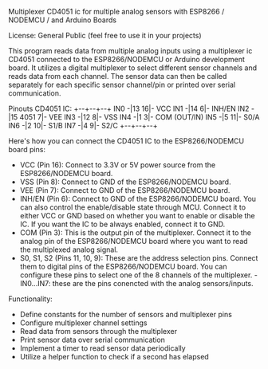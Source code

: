 

 Multiplexer CD4051 ic for multiple analog sensors with ESP8266 / NODEMCU / and Arduino Boards

License: General Public (feel free to use it in your projects)

This program reads data from multiple analog inputs using a multiplexer ic CD4051 connected to the ESP8266/NODEMCU or Arduino development board.
It utilizes a digital multiplexer to select different sensor channels and reads data from each channel.
The sensor data can then be called separately for each specific sensor channel/pin or printed over serial communication.

Pinouts CD4051 IC:
         +--+--+--+
  IN0 -|13        16|- VCC
  IN1 -|14         6|- INH/EN
  IN2 -|15  4051   7|- VEE
  IN3 -|12         8|- VSS
  IN4 -|1          3|- COM (OUT/IN)
  IN5 -|5         11|- S0/A
  IN6 -|2         10|- S1/B
  IN7 -|4          9|- S2/C
         +--+--+--+

Here's how you can connect the CD4051 IC to the ESP8266/NODEMCU board pins:

- VCC (Pin 16): Connect to 3.3V or 5V power source from the ESP8266/NODEMCU board.
- VSS (Pin 8): Connect to GND of the ESP8266/NODEMCU board.
- VEE (Pin 7): Connect to GND of the ESP8266/NODEMCU board.
- INH/EN (Pin 6): Connect to GND of the ESP8266/NODEMCU board. You can also control the enable/disable state through MCU. Connect it to either VCC or GND based on whether you want to enable or disable the IC. If you want the IC to be always enabled, connect it to GND.
- COM (Pin 3): This is the output pin of the multiplexer. Connect it to the analog pin of the ESP8266/NODEMCU board where you want to read the multiplexed analog signal.
- S0, S1, S2 (Pins 11, 10, 9): These are the address selection pins. Connect them to digital pins of the ESP8266/NODEMCU board. 
                               You can configure these pins to select one of the 8 channels of the multiplexer.
-IN0...IN7: these are the pins conencted with the analog sensors/inputs.

Functionality:
- Define constants for the number of sensors and multiplexer pins
- Configure multiplexer channel settings
- Read data from sensors through the multiplexer
- Print sensor data over serial communication
- Implement a timer to read sensor data periodically
- Utilize a helper function to check if a second has elapsed
  
